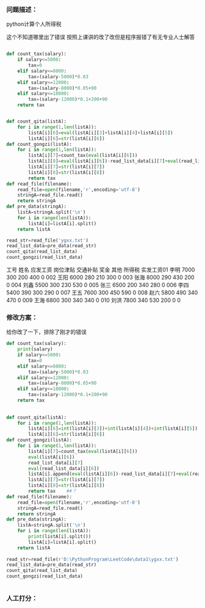 ### 问题描述：
<p>python计算个人所得税</p>
这个不知道哪里出了错误 按照上课讲的改了改但是程序报错了有无专业人士解答

```python

def count_tax(salary):
    if salary<=5000:
        tax=0
    elif salary<=8000:
        tax=(salary-5000)*0.03
    elif salary<=12000:
        tax=(salary-8000)*0.05+90
    elif salary<=18000:
        tax=(salary-12000)*0.1+200+90
    return tax


def count_qita(listA):
    for i in range(1,len(listA)):
        listA[i][6]=eval(listA[i][3]+listA[i][4]+listA[i][5])
        listA[i][6]=str(listA[i][6])
def count_gongzi(listA):
    for i in range(1,len(listA)):
        listA[i][7]=count_tax(eval(listA[i][6]))
        listA[i][8]=eval(listA[i][6])-read_list_data[i][7]+eval(read_list_data[i][6])
        listA[i][7]=str(listA[i][7])
        listA[i][8]=str(listA[i][8])
        return tax
def read_file(filename):
    read_file=open(filename,'r',encoding='utf-8')
    stringA=read_file.read()
    return stringA
def pre_data(stringA):
    listA=stringA.split('\n')
    for i in range(len(listA)):
        listA[i]=listA[i].split()
    return listA

read_str=read_file('ygxx.txt')
read_list_data=pre_data(read_str)
count_qita(read_list_data)
count_gongzi(read_list_data)


```
工号 姓名 应发工资 岗位津贴 交通补贴 奖金 其他 所得税 实发工资01 李明 7000 300 200 400 0 002 王阳 6000 280 210 300 0 003 张海 8000 290 430 200 0 004 刘鑫 5500 300 230 530 0 005 张三 6500 200 340 280 0 006 李四 5400 390 300 290 0 007 王五 7600 300 450 590 0 008 赵六 5800 490 340 470 0 009 王海 6800 300 340 340 0 010 刘洪 7800 340 530 200 0 0 
### 修改方案：
给你改了一下，排除了刚才的错误

```python
def count_tax(salary):
    print(salary)
    if salary<=5000:
        tax=0
    elif salary<=8000:
        tax=(salary-5000)*0.03
    elif salary<=12000:
        tax=(salary-8000)*0.05+90
    elif salary<=18000:
        tax=(salary-12000)*0.1+200+90
    return tax
 
 
def count_qita(listA):
    for i in range(1,len(listA)):
        listA[i][6]=int(listA[i][3])+int(listA[i][4])+int(listA[i][5])
        listA[i][6]=str(listA[i][6])
def count_gongzi(listA):
    for i in range(1,len(listA)):
        listA[i][7]=count_tax(eval(listA[i][6]))
        eval(listA[i][6])
        read_list_data[i][7]
        eval(read_list_data[i][6])
        listA[i].append(eval(listA[i][6])-read_list_data[i][7]+eval(read_list_data[i][6]))
        listA[i][7]=str(listA[i][7])
        listA[i][8]=str(listA[i][8])
        return tax    ##？
def read_file(filename):
    read_file=open(filename,'r',encoding='utf-8')
    stringA=read_file.read()
    return stringA
def pre_data(stringA):
    listA=stringA.split('\n')
    for i in range(len(listA)):
        print(listA[i].split())
        listA[i]=listA[i].split()
    return listA
 
read_str=read_file(r'D:\PythonProgram\LeetCode\data1\ygxx.txt')
read_list_data=pre_data(read_str)
count_qita(read_list_data)
count_gongzi(read_list_data)



```

### 人工打分：
